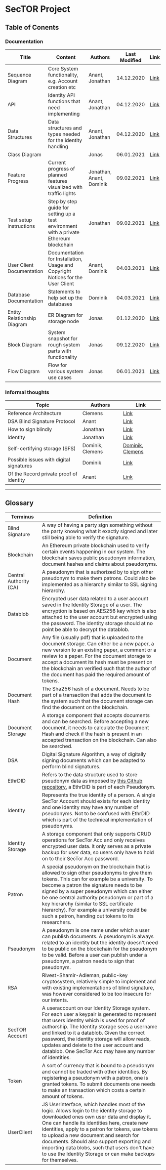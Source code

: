 # SecTOR Project

## Table of Conents


### Documentation

| Title                       | Content                                                                                 | Authors                  | Last Modified | Link                                                                                                                            |
| ---                         | ---                                                                                     | ---                      | ---           | ---                                                                                                                             |
| Sequence Diagram            | Core System functionality, e.g. Account creation etc                                    | Anant, Jonathan          | 14.12.2020    | [Link](https://github.com/clecap/sector-coop/blob/main/Documentation/Graphics/Sequence-Diagram/Sequence_Diagram_20201214.pdf)   |
| API                         | Identity API functions that need implementing                                           | Anant, Jonathan          | 04.12.2020    | [Link](https://github.com/clecap/sector-coop/blob/main/Documentation/Documents/API%20functions%20for%20identity%20component.md) |
| Data Structures             | Data structures and types needed for the identity handling                              | Anant, Jonathan          | 04.12.2020    | [Link](https://github.com/clecap/sector-coop/blob/main/Documentation/Documents/Datastructures%20for%20Identity%20Component.md)  |
| Class Diagram               |                                                                                         | Jonas                    | 06.01.2021    | [Link](https://github.com/clecap/sector-coop/blob/main/Documentation/Graphics/UML/class%20diagram.png)                          |
| Feature Progress            | Current progress of planned features visualized with traffic lights                     | Jonathan, Anant, Dominik | 09.02.2021    | [Link](https://github.com/clecap/sector-coop/blob/main/Documentation/Feature%20Progress.md)                                     |
| Test setup instructions     | Step by step guide for setting up a test environment with a private Ethereum blockchain | Jonathan                 | 09.02.2021    | [Link](https://github.com/clecap/sector-coop/blob/Documentation/Documents/Test%20Chain%20Setup%20Guide.md)                      |
| User Client Documentation   | Documentation for Installation, Usage and Copyright Notices for the User Client         | Anant, Dominik                    | 04.03.2021    | [Link](https://github.com/clecap/sector-coop/blob/main/Source/User-Client/README.md)                                               |
| Database Documentation | Statements to help set up the databases | Dominik | 04.03.2021 | [Link](https://github.com/clecap/sector-coop/blob/main/Source/Database/README.md)
| Entity Relationship Diagram | ER Diagram for storage node                                                             | Jonas                    | 01.12.2020    | [Link](https://github.com/clecap/sector-coop/blob/main/Documentation/Graphics/UML/new%20entity%20relationship%20diagram.png)    |
| Block Diagram               | System snapshot for rough system parts with functionality                               | Jonas                    | 09.12.2020    | [Link](https://github.com/clecap/sector-coop/blob/main/Documentation/Graphichs/UML/block%20Diagram.png)                         |
| Flow Diagram                | Flow for various system use cases                                                       | Jonas                    | 06.01.2021    | [Link](https://github.com/clecap/sector-coop/blob/main/Documentation/Graphics/UML/flowdiagram-new.svg)                          |

### Informal thoughts

| Topic                                   | Authors          | Link                                                                                                                                                                                                |
| ---                                     | ---              | ---                                                                                                                                                                                                 |
| Reference Architecture                  | Clemens          | [Link](https://www.overleaf.com/read/wvmrnhbrhxpb)                                                                                                                                                  |
| DSA Blind Signature Protocol            | Anant            | [Link](https://github.com/clecap/sector-coop/blob/main/Documentation/Research%20and%20Brainstorming/DSA%20Blind%20Signature%20Protocol.md)                                                          |
| How to sign blindly                     | Jonathan         | [Link](https://github.com/clecap/sector-coop/blob/main/Documentation/Research%20and%20Brainstorming/How%20to%20blind%20signature.md)                                                                |
| Identity                                | Jonathan         | [Link](https://github.com/clecap/sector-coop/blob/main/Documentation/Research%20and%20Brainstorming/Identity%20notes.md)                                                                            |
| Self-certifying storage (SFS)           | Dominik, Clemens | [Dominik](https://github.com/clecap/sector-coop/blob/main/Documentation/Research%20and%20Brainstorming/Self-certifying%20storage%20(SFS).md), [Clemens](https://www.overleaf.com/read/kmnhzctsszdk) |
| Possible issues with digital signatures | Dominik          | [Link](https://github.com/clecap/sector-coop/blob/main/Documentation/Research%20and%20Brainstorming/Possible%20issues%20with%20digital%20signatures.md)                                             |
| Of the Record private proof of identity | Anant            | [Link](https://github.com/clecap/sector-coop/blob/main/Documentation/Research%20and%20Brainstorming/OTR%20implementation%20for%20Private%20Linking.md)                                              |

* * *

## Glossary

| Terminus | Definition |
| --- | --- |
| Blind Signature | A way of having a party sign something without the party knowing what it exactly signed and later still being able to verify the signature.
| Blockchain | An Ethereum private blockchain used to verify certain events happening in our system. The blockchain saves public pseudonym information, document hashes and claims about pseudonyms. 
| Central Authority (CA) | A pseudonym that is authorized by to sign other pseudonym to make them patrons. Could also be implemented as a hierarchy similar to SSL signing hierarchy. 
| Datablob | Encrypted user data related to a user account saved in the Identity Storage of a user. The encryption is based on AES256 key which is also attached to the user account but encrypted using the password. The identity storage should at no point be able to decrypt the datablob. 
| Document | Any file (usually pdf) that is uploaded to the document storage. Can either be a new paper, a new version to an existing paper, a comment or a review to a paper. For the document storage to accept a document its hash must be present on the blockchain an verified such that the author of the document has paid the required amount of tokens. 
| Document Hash | The Sha256 hash of a document. Needs to be part of a transaction that adds the document to the system such that the document storage can find the document on the blockchain. 
| Document Storage | A storage component that accepts documents and can be searched. Before accepting a new document, it needs to calculate the Document Hash and check if the hash is present in an accepted transaction on the blockchain. Can also be searched. 
| DSA | Digital Signature Algorithm, a way of digitally signing documents which can be adapted to perform blind signatures.
| EthrDID | Refers to the data structure used to store pseudonym data as imposed by [this Github repository](https://github.com/uport-project/ethr-did), a EthrDID is part of each Pseudonym. 
| Identity | Represents the true identity of a person. A single SecTor Account should exists for each identity and one identity may have any number of pseudonyms. Not to be confused with EthrDID which is part of the technical implementation of pseudonyms. 
| Identity Storage | A storage component that only supports CRUD operations for SecTor Acc and only receives encrypted user data. It only serves as a private backup for user data, so users only have to hold on to their SecTor Acc password. 
| Patron | A special pseudonym on the blockchain that is allowed to sign other pseudonyms to give them tokens. This can for example be a university. To become a patron the signature needs to be signed by a super pseudonym which can either be one central authority pseudonym or part of a key hierarchy (similar to SSL certificate hierarchy). For example a university could be such a patron, handing out tokens to its researchers. 
| Pseudonym | A pseudonym is one name under which a user can publish documents. A pseudonym is always related to an identity but the identity doesn't need to be public on the blockchain for the pseudonym to be valid. Before a user can publish under a pseudonym, a patron needs to sign that pseudonym. 
| RSA | Rivest-Shamir-Adleman, public-key cryptosystem, relatively simple to implement and with existing implementations of blind signature, was however considered to be too insecure for our intents.
| SecTOR Account | A useraccount on our Identity Storage system. For each user a keypair is generated to represent that users identity which is used for proof of authorship. The Identity storage sees a username and linked to it a datablob. Given the correct password, the identity storage will allow reads, updates and delete to the user account and datablob. One SecTor Acc may have any number of identities. 
| Token | A sort of currency that is bound to a pseudonym and cannot be traded with other identities. By registering a pseudonym with a patron, one is granted tokens. To submit documents one needs to make an transaction which costs a certain amount of tokens. 
| UserClient | JS Userinterface, which handles most of the logic. Allows login to the identity storage to downloaded ones own user data and display it. One can handle its identities here, create new identities, apply to a patron for tokens, use tokens to upload a new document and search for documents. Should also support exporting and importing data blobs, such that users don't have to use the Identity Storage or can make backups for themselves. 
